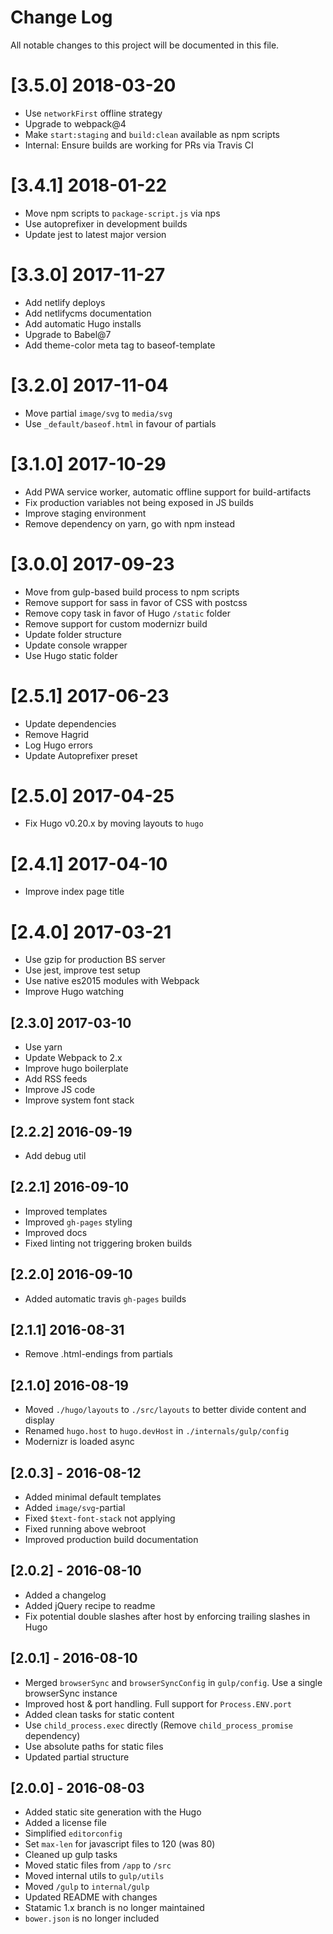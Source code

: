 # Change Log
All notable changes to this project will be documented in this file.

# [3.5.0] 2018-03-20

- Use `networkFirst` offline strategy
- Upgrade to webpack@4
- Make `start:staging` and `build:clean` available as npm scripts
- Internal: Ensure builds are working for PRs via Travis CI

# [3.4.1] 2018-01-22

- Move npm scripts to `package-script.js` via nps
- Use autoprefixer in development builds
- Update jest to latest major version

# [3.3.0] 2017-11-27

- Add netlify deploys
- Add netlifycms documentation
- Add automatic Hugo installs
- Upgrade to Babel@7
- Add theme-color meta tag to baseof-template

# [3.2.0] 2017-11-04

- Move partial `image/svg` to `media/svg`
- Use `_default/baseof.html` in favour of partials

# [3.1.0] 2017-10-29

- Add PWA service worker, automatic offline support for build-artifacts
- Fix production variables not being exposed in JS builds
- Improve staging environment
- Remove dependency on yarn, go with npm instead

# [3.0.0] 2017-09-23

- Move from gulp-based build process to npm scripts
- Remove support for sass in favor of CSS with postcss
- Remove copy task in favor of Hugo `/static` folder
- Remove support for custom modernizr build
- Update folder structure
- Update console wrapper
- Use Hugo static folder

# [2.5.1] 2017-06-23

- Update dependencies
- Remove Hagrid
- Log Hugo errors
- Update Autoprefixer preset

# [2.5.0] 2017-04-25

- Fix Hugo v0.20.x by moving layouts to `hugo`

# [2.4.1] 2017-04-10

- Improve index page title

# [2.4.0] 2017-03-21

- Use gzip for production BS server
- Use jest, improve test setup
- Use native es2015 modules with Webpack
- Improve Hugo watching

## [2.3.0] 2017-03-10

- Use yarn
- Update Webpack to 2.x
- Improve hugo boilerplate
- Add RSS feeds
- Improve JS code
- Improve system font stack

## [2.2.2] 2016-09-19

- Add debug util

## [2.2.1] 2016-09-10

- Improved templates
- Improved `gh-pages` styling
- Improved docs
- Fixed linting not triggering broken builds

## [2.2.0] 2016-09-10

- Added automatic travis `gh-pages` builds

## [2.1.1] 2016-08-31

- Remove .html-endings from partials

## [2.1.0] 2016-08-19

- Moved `./hugo/layouts` to `./src/layouts` to better divide content and display
- Renamed `hugo.host` to `hugo.devHost` in `./internals/gulp/config`
-  Modernizr is loaded async

## [2.0.3] - 2016-08-12

- Added minimal default templates
- Added `image/svg`-partial
- Fixed `$text-font-stack` not applying
- Fixed running above webroot
- Improved production build documentation

## [2.0.2] - 2016-08-10

- Added a changelog
- Added jQuery recipe to readme
- Fix potential double slashes after host by enforcing trailing slashes in Hugo

## [2.0.1] - 2016-08-10

- Merged `browserSync` and `browserSyncConfig` in `gulp/config`. Use a single browserSync instance
- Improved host & port handling. Full support for `Process.ENV.port`
- Added clean tasks for static content
- Use `child_process.exec` directly (Remove `child_process_promise` dependency)
- Use absolute paths for static files
- Updated partial structure

## [2.0.0] - 2016-08-03

- Added static site generation with the Hugo
- Added a license file
- Simplified `editorconfig`
- Set `max-len` for javascript files to 120 (was 80)
- Cleaned up gulp tasks
- Moved static files from `/app` to `/src`
- Moved internal utils to `gulp/utils`
- Moved `/gulp` to `internal/gulp`
- Updated README with changes
- Statamic 1.x branch is no longer maintained
- `bower.json` is no longer included
